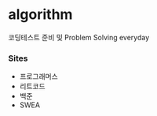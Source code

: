 # algorithm
코딩테스트 준비 및 Problem Solving everyday

### Sites    
- 프로그래머스    
- 리트코드  
- 백준    
- SWEA    
